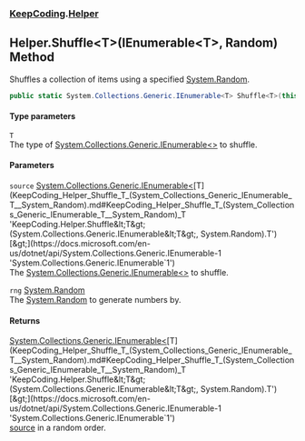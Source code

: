 ### [KeepCoding](KeepCoding.md 'KeepCoding').[Helper](KeepCoding_Helper.md 'KeepCoding.Helper')
## Helper.Shuffle&lt;T&gt;(IEnumerable&lt;T&gt;, Random) Method
Shuffles a collection of items using a specified [System.Random](https://docs.microsoft.com/en-us/dotnet/api/System.Random 'System.Random').  
```csharp
public static System.Collections.Generic.IEnumerable<T> Shuffle<T>(this System.Collections.Generic.IEnumerable<T> source, System.Random rng);
```
#### Type parameters
<a name='KeepCoding_Helper_Shuffle_T_(System_Collections_Generic_IEnumerable_T__System_Random)_T'></a>
`T`  
The type of [System.Collections.Generic.IEnumerable&lt;&gt;](https://docs.microsoft.com/en-us/dotnet/api/System.Collections.Generic.IEnumerable-1 'System.Collections.Generic.IEnumerable`1') to shuffle.
  
#### Parameters
<a name='KeepCoding_Helper_Shuffle_T_(System_Collections_Generic_IEnumerable_T__System_Random)_source'></a>
`source` [System.Collections.Generic.IEnumerable&lt;](https://docs.microsoft.com/en-us/dotnet/api/System.Collections.Generic.IEnumerable-1 'System.Collections.Generic.IEnumerable`1')[T](KeepCoding_Helper_Shuffle_T_(System_Collections_Generic_IEnumerable_T__System_Random).md#KeepCoding_Helper_Shuffle_T_(System_Collections_Generic_IEnumerable_T__System_Random)_T 'KeepCoding.Helper.Shuffle&lt;T&gt;(System.Collections.Generic.IEnumerable&lt;T&gt;, System.Random).T')[&gt;](https://docs.microsoft.com/en-us/dotnet/api/System.Collections.Generic.IEnumerable-1 'System.Collections.Generic.IEnumerable`1')  
The [System.Collections.Generic.IEnumerable&lt;&gt;](https://docs.microsoft.com/en-us/dotnet/api/System.Collections.Generic.IEnumerable-1 'System.Collections.Generic.IEnumerable`1') to shuffle.
  
<a name='KeepCoding_Helper_Shuffle_T_(System_Collections_Generic_IEnumerable_T__System_Random)_rng'></a>
`rng` [System.Random](https://docs.microsoft.com/en-us/dotnet/api/System.Random 'System.Random')  
The [System.Random](https://docs.microsoft.com/en-us/dotnet/api/System.Random 'System.Random') to generate numbers by.
  
#### Returns
[System.Collections.Generic.IEnumerable&lt;](https://docs.microsoft.com/en-us/dotnet/api/System.Collections.Generic.IEnumerable-1 'System.Collections.Generic.IEnumerable`1')[T](KeepCoding_Helper_Shuffle_T_(System_Collections_Generic_IEnumerable_T__System_Random).md#KeepCoding_Helper_Shuffle_T_(System_Collections_Generic_IEnumerable_T__System_Random)_T 'KeepCoding.Helper.Shuffle&lt;T&gt;(System.Collections.Generic.IEnumerable&lt;T&gt;, System.Random).T')[&gt;](https://docs.microsoft.com/en-us/dotnet/api/System.Collections.Generic.IEnumerable-1 'System.Collections.Generic.IEnumerable`1')  
[source](KeepCoding_Helper_Shuffle_T_(System_Collections_Generic_IEnumerable_T__System_Random).md#KeepCoding_Helper_Shuffle_T_(System_Collections_Generic_IEnumerable_T__System_Random)_source 'KeepCoding.Helper.Shuffle&lt;T&gt;(System.Collections.Generic.IEnumerable&lt;T&gt;, System.Random).source') in a random order.
